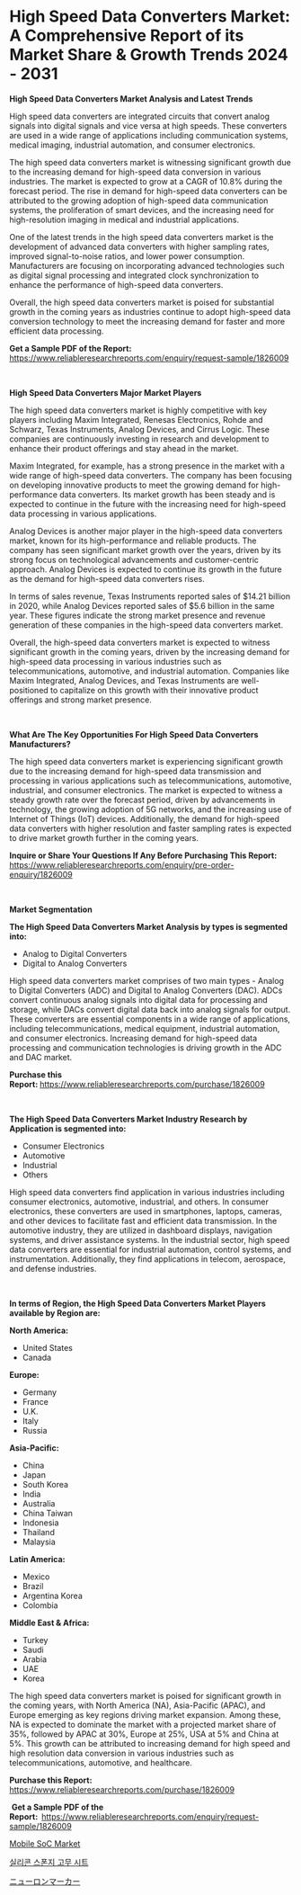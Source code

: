 <p><h1>High Speed Data Converters Market: A Comprehensive Report of its Market Share & Growth Trends 2024 - 2031</h1></p><p><strong>High Speed Data Converters Market Analysis and Latest Trends</strong></p>
<p><p>High speed data converters are integrated circuits that convert analog signals into digital signals and vice versa at high speeds. These converters are used in a wide range of applications including communication systems, medical imaging, industrial automation, and consumer electronics.</p><p>The high speed data converters market is witnessing significant growth due to the increasing demand for high-speed data conversion in various industries. The market is expected to grow at a CAGR of 10.8% during the forecast period. The rise in demand for high-speed data converters can be attributed to the growing adoption of high-speed data communication systems, the proliferation of smart devices, and the increasing need for high-resolution imaging in medical and industrial applications.</p><p>One of the latest trends in the high speed data converters market is the development of advanced data converters with higher sampling rates, improved signal-to-noise ratios, and lower power consumption. Manufacturers are focusing on incorporating advanced technologies such as digital signal processing and integrated clock synchronization to enhance the performance of high-speed data converters.</p><p>Overall, the high speed data converters market is poised for substantial growth in the coming years as industries continue to adopt high-speed data conversion technology to meet the increasing demand for faster and more efficient data processing.</p></p>
<p><strong>Get a Sample PDF of the Report:&nbsp;</strong> <a href="https://www.reliableresearchreports.com/enquiry/request-sample/1826009">https://www.reliableresearchreports.com/enquiry/request-sample/1826009</a></p>
<p>&nbsp;</p>
<p><strong>High Speed Data Converters Major Market Players</strong></p>
<p><p>The high speed data converters market is highly competitive with key players including Maxim Integrated, Renesas Electronics, Rohde and Schwarz, Texas Instruments, Analog Devices, and Cirrus Logic. These companies are continuously investing in research and development to enhance their product offerings and stay ahead in the market.</p><p>Maxim Integrated, for example, has a strong presence in the market with a wide range of high-speed data converters. The company has been focusing on developing innovative products to meet the growing demand for high-performance data converters. Its market growth has been steady and is expected to continue in the future with the increasing need for high-speed data processing in various applications.</p><p>Analog Devices is another major player in the high-speed data converters market, known for its high-performance and reliable products. The company has seen significant market growth over the years, driven by its strong focus on technological advancements and customer-centric approach. Analog Devices is expected to continue its growth in the future as the demand for high-speed data converters rises.</p><p>In terms of sales revenue, Texas Instruments reported sales of $14.21 billion in 2020, while Analog Devices reported sales of $5.6 billion in the same year. These figures indicate the strong market presence and revenue generation of these companies in the high-speed data converters market.</p><p>Overall, the high-speed data converters market is expected to witness significant growth in the coming years, driven by the increasing demand for high-speed data processing in various industries such as telecommunications, automotive, and industrial automation. Companies like Maxim Integrated, Analog Devices, and Texas Instruments are well-positioned to capitalize on this growth with their innovative product offerings and strong market presence.</p></p>
<p>&nbsp;</p>
<p><strong>What Are The Key Opportunities For High Speed Data Converters Manufacturers?</strong></p>
<p><p>The high speed data converters market is experiencing significant growth due to the increasing demand for high-speed data transmission and processing in various applications such as telecommunications, automotive, industrial, and consumer electronics. The market is expected to witness a steady growth rate over the forecast period, driven by advancements in technology, the growing adoption of 5G networks, and the increasing use of Internet of Things (IoT) devices. Additionally, the demand for high-speed data converters with higher resolution and faster sampling rates is expected to drive market growth further in the coming years.</p></p>
<p><strong>Inquire or Share Your Questions If Any Before Purchasing This Report:</strong> <a href="https://www.reliableresearchreports.com/enquiry/pre-order-enquiry/1826009">https://www.reliableresearchreports.com/enquiry/pre-order-enquiry/1826009</a></p>
<p>&nbsp;</p>
<p><strong>Market Segmentation</strong></p>
<p><strong>The High Speed Data Converters Market Analysis by types is segmented into:</strong></p>
<p><ul><li>Analog to Digital Converters</li><li>Digital to Analog Converters</li></ul></p>
<p><p>High speed data converters market comprises of two main types - Analog to Digital Converters (ADC) and Digital to Analog Converters (DAC). ADCs convert continuous analog signals into digital data for processing and storage, while DACs convert digital data back into analog signals for output. These converters are essential components in a wide range of applications, including telecommunications, medical equipment, industrial automation, and consumer electronics. Increasing demand for high-speed data processing and communication technologies is driving growth in the ADC and DAC market.</p></p>
<p><strong>Purchase this Report:&nbsp;</strong><a href="https://www.reliableresearchreports.com/purchase/1826009">https://www.reliableresearchreports.com/purchase/1826009</a></p>
<p>&nbsp;</p>
<p><strong>The High Speed Data Converters Market Industry Research by Application is segmented into:</strong></p>
<p><ul><li>Consumer Electronics</li><li>Automotive</li><li>Industrial</li><li>Others</li></ul></p>
<p><p>High speed data converters find application in various industries including consumer electronics, automotive, industrial, and others. In consumer electronics, these converters are used in smartphones, laptops, cameras, and other devices to facilitate fast and efficient data transmission. In the automotive industry, they are utilized in dashboard displays, navigation systems, and driver assistance systems. In the industrial sector, high speed data converters are essential for industrial automation, control systems, and instrumentation. Additionally, they find applications in telecom, aerospace, and defense industries.</p></p>
<p>&nbsp;</p>
<p><strong>In terms of Region, the High Speed Data Converters Market Players available by Region are:</strong></p>
<p>
    <p> <strong> North America: </strong>
        <ul>
            <li>United States</li>
            <li>Canada</li>
        </ul>
        </p> 
    <p> <strong> Europe: </strong>
        <ul>
            <li>Germany</li>
            <li>France</li>
            <li>U.K.</li>
            <li>Italy</li>
            <li>Russia</li>
        </ul>
        </p> 
    <p> <strong> Asia-Pacific: </strong>
        <ul>
            <li>China</li>
            <li>Japan</li>
            <li>South Korea</li>
            <li>India</li>
            <li>Australia</li>
            <li>China Taiwan</li>
            <li>Indonesia</li>
            <li>Thailand</li>
            <li>Malaysia</li>
        </ul>
        </p> 
    <p> <strong> Latin America: </strong>
        <ul>
            <li>Mexico</li>
            <li>Brazil</li>
            <li>Argentina Korea</li>
            <li>Colombia</li>
        </ul>
        </p> 
    <p> <strong> Middle East & Africa: </strong>
        <ul>
            <li>Turkey</li>
            <li>Saudi</li>
            <li>Arabia</li>
            <li>UAE</li>
            <li>Korea</li>
        </ul>
    </p>
    </p>
<p><p>The high speed data converters market is poised for significant growth in the coming years, with North America (NA), Asia-Pacific (APAC), and Europe emerging as key regions driving market expansion. Among these, NA is expected to dominate the market with a projected market share of 35%, followed by APAC at 30%, Europe at 25%, USA at 5% and China at 5%. This growth can be attributed to increasing demand for high speed and high resolution data conversion in various industries such as telecommunications, automotive, and healthcare.</p></p>
<p><strong>Purchase this Report: </strong><a href="https://www.reliableresearchreports.com/purchase/1826009">https://www.reliableresearchreports.com/purchase/1826009</a></p>
<p>&nbsp;<strong>Get a Sample PDF of the Report:&nbsp;&nbsp;</strong><a href="https://www.reliableresearchreports.com/enquiry/request-sample/1826009">https://www.reliableresearchreports.com/enquiry/request-sample/1826009</a></p>
<p><strong></strong></p>
<p><p><a href="https://github.com/arionmp/Market-Research-Report-List-2/blob/main/mobile-soc-market.md">Mobile SoC Market</a></p><p><a href="https://github.com/akzkkws047661437/Market-Research-Report-List-1/blob/main/20927149247.md">실리콘 스폰지 고무 시트</a></p><p><a href="https://github.com/wkuactfdzwizk06/Market-Research-Report-List-1/blob/main/67103119875.md">ニューロンマーカー</a></p></p>